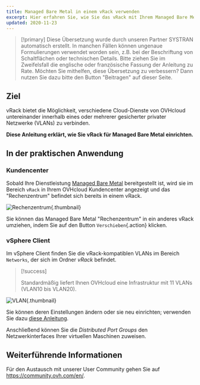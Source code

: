 ```yaml
---
title: Managed Bare Metal in einem vRack verwenden
excerpt: Hier erfahren Sie, wie Sie das vRack mit Ihrem Managed Bare Metal Angebot verwenden
updated: 2020-11-23
---
```


> [!primary]
> Diese Übersetzung wurde durch unseren Partner SYSTRAN automatisch erstellt. In manchen Fällen können ungenaue Formulierungen verwendet worden sein, z.B. bei der Beschriftung von Schaltflächen oder technischen Details. Bitte ziehen Sie im Zweifelsfall die englische oder französische Fassung der Anleitung zu Rate. Möchten Sie mithelfen, diese Übersetzung zu verbessern? Dann nutzen Sie dazu bitte den Button "Beitragen" auf dieser Seite.
>

## Ziel

vRack bietet die Möglichkeit, verschiedene Cloud-Dienste von OVHcloud untereinander innerhalb eines oder mehrerer gesicherter privater Netzwerke (VLANs) zu verbinden.

**Diese Anleitung erklärt, wie Sie vRack für Managed Bare Metal einrichten.**

## In der praktischen Anwendung

### Kundencenter

Sobald Ihre Dienstleistung [Managed Bare Metal](https://www.ovhcloud.com/de/managed-bare-metal/) bereitgestellt ist, wird sie im Bereich `vRack` in Ihrem OVHcloud Kundencenter angezeigt und das "Rechenzentrum" befindet sich bereits in einem vRack.

![Rechenzentrum](vRackDatacenter.PNG){.thumbnail}

Sie können das Managed Bare Metal "Rechenzentrum" in ein anderes vRack umziehen, indem Sie auf den Button `Verschieben`{.action} klicken.

### vSphere Client

Im vSphere Client finden Sie die vRack-kompatiblen VLANs im Bereich `Networks`, der sich im Ordner *vRack* befindet.

> [!success]
>
> Standardmäßig liefert Ihnen OVHcloud eine Infrastruktur mit 11 VLANs (VLAN10 bis VLAN20).
>

![VLAN](vRackVsphere.png){.thumbnail}

Sie können deren Einstellungen ändern oder sie neu einrichten; verwenden Sie dazu [diese Anleitung](vlan-creation1.).

Anschließend können Sie die *Distributed Port Groups* den Netzwerkinterfaces Ihrer virtuellen Maschinen zuweisen.

## Weiterführende Informationen

Für den Austausch mit unserer User Community gehen Sie auf <https://community.ovh.com/en/>.
